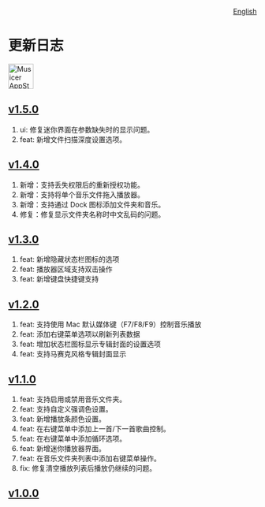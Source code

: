 <p align="right">
  <a href="./CHANGELOG.md">English</a>
</p>
<!--rehype:style=float: right; bottom: -36px; position: relative;-->

更新日志
===

<a target="_blank" href="https://apps.apple.com/app/musicer/6745227444" title="Musicer for macOS">
<img alt="Musicer AppStore" src="https://jaywcjlove.github.io/sb/download/macos.svg" height="51">
</a>

## [v1.5.0](https://github.com/jaywcjlove/musicer/releases/tag/v1.5.0)

1. ui: 修复迷你界面在参数缺失时的显示问题。
2. feat: 新增文件扫描深度设置选项。

## [v1.4.0](https://github.com/jaywcjlove/musicer/releases/tag/v1.4.0)

1. 新增：支持丢失权限后的重新授权功能。
2. 新增：支持将单个音乐文件拖入播放器。
3. 新增：支持通过 Dock 图标添加文件夹和音乐。
4. 修复：修复显示文件夹名称时中文乱码的问题。

## [v1.3.0](https://github.com/jaywcjlove/musicer/releases/tag/v1.3.0)

1. feat: 新增隐藏状态栏图标的选项
2. feat: 播放器区域支持双击操作
3. feat: 新增键盘快捷键支持

## [v1.2.0](https://github.com/jaywcjlove/musicer/releases/tag/v1.2.0)

1. feat: 支持使用 Mac 默认媒体键（F7/F8/F9）控制音乐播放
2. feat: 添加右键菜单选项以刷新列表数据
3. feat: 增加状态栏图标显示专辑封面的设置选项
4. feat: 支持马赛克风格专辑封面显示

## [v1.1.0](https://github.com/jaywcjlove/musicer/releases/tag/v1.1.0)

1. feat: 支持启用或禁用音乐文件夹。
2. feat: 支持自定义强调色设置。
3. feat: 新增播放条颜色设置。
4. feat: 在右键菜单中添加上一首/下一首歌曲控制。
5. feat: 在右键菜单中添加循环选项。
6. feat: 新增迷你播放器界面。
7. feat: 在音乐文件夹列表中添加右键菜单操作。
8. fix: 修复清空播放列表后播放仍继续的问题。

## [v1.0.0](https://github.com/jaywcjlove/musicer/releases/tag/v1.0.0)